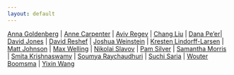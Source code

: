 ```yaml
---
layout: default
---
```


[Anna Goldenberg](https://www.cs.toronto.edu/~goldenberg/Anna_Goldenberg/Home.html) |
[Anne Carpenter](https://personal.broadinstitute.org/anne/) |
[Aviv Regev](https://www.broadinstitute.org/regev-lab) |
[Chang Liu](https://liulab.com/ccl/) |
[Dana Pe’er](https://www.mskcc.org/research/ski/labs/dana-pe-er)| 
[David Jones](http://www0.cs.ucl.ac.uk/staff/D.Jones/) |
[David Reshef](http://web.mit.edu/dnreshef/www/) |
[Joshua Weinstein](https://wlab.bio/) |
[Kresten Lindorff-Larsen](https://www1.bio.ku.dk/english/research/bms/research/sbinlab/groups/kll/) |
[Matt Johnson](https://people.csail.mit.edu/mattjj/) |
[Max Welling](https://staff.fnwi.uva.nl/m.welling/) |
[Nikolai Slavov](https://coe.northeastern.edu/people/slavov-nikolai/) |
[Pam Silver](https://silver.med.harvard.edu/) |
[Samantha Morris](http://morrislab.wustl.edu/) |
[Smita Krishnaswamy](https://www.krishnaswamylab.org/) |
[Soumya Raychaudhuri](https://immunogenomics.hms.harvard.edu/) |
[Suchi Saria](https://suchisaria.jhu.edu/) |
[Wouter Boomsma](https://di.ku.dk/) |
[Yixin Wang](http://www.stat.columbia.edu/~yixinwang/)

